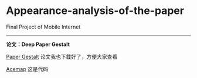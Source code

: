 # Appearance-analysis-of-the-paper
Final Project of Mobile Internet

---

**论文：Deep Paper Gestalt** 

[Paper Gestalt](https://github.com/vt-vl-lab/paper-gestalt)
论文我也下载好了，方便大家查看

[Acemap](https://github.com/Acemap/Acemap-Paper-X-Ray)
这是代码
